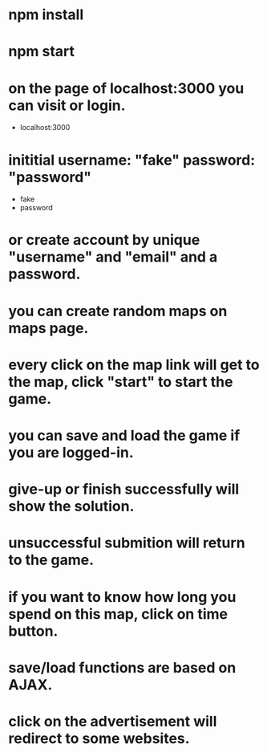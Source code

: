 
# npm install
# npm start

# on the page of localhost:3000 you can visit or login.
* localhost:3000

# inititial username: "fake" password: "password"
* fake
* password

# or create account by unique "username" and "email" and a password.

# you can create random maps on maps page.

# every click on the map link will get to the map, click "start" to start the game.

# you can save and load the game if you are logged-in.

# give-up or finish successfully will show the solution.

# unsuccessful submition will return to the game.

# if you want to know how long you spend on this map, click on time button.

# save/load functions are based on AJAX.

# click on the advertisement will redirect to some websites.
